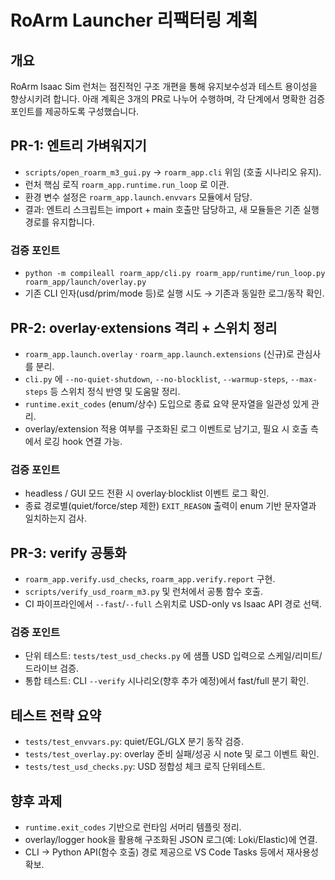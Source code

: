# RoArm Launcher 리팩터링 계획

## 개요
RoArm Isaac Sim 런처는 점진적인 구조 개편을 통해 유지보수성과 테스트 용이성을 향상시키려 합니다. 아래 계획은 3개의 PR로 나누어 수행하며, 각 단계에서 명확한 검증 포인트를 제공하도록 구성했습니다.

## PR-1: 엔트리 가벼워지기
- `scripts/open_roarm_m3_gui.py` → `roarm_app.cli` 위임 (호출 시나리오 유지).
- 런처 핵심 로직 `roarm_app.runtime.run_loop` 로 이관.
- 환경 변수 설정은 `roarm_app.launch.envvars` 모듈에서 담당.
- 결과: 엔트리 스크립트는 import + main 호출만 담당하고, 새 모듈들은 기존 실행 경로를 유지합니다.

### 검증 포인트
- `python -m compileall roarm_app/cli.py roarm_app/runtime/run_loop.py roarm_app/launch/overlay.py`
- 기존 CLI 인자(usd/prim/mode 등)로 실행 시도 → 기존과 동일한 로그/동작 확인.

## PR-2: overlay·extensions 격리 + 스위치 정리
- `roarm_app.launch.overlay` · `roarm_app.launch.extensions` (신규)로 관심사를 분리.
- `cli.py` 에 `--no-quiet-shutdown`, `--no-blocklist`, `--warmup-steps`, `--max-steps` 등 스위치 정식 반영 및 도움말 정리.
- `runtime.exit_codes` (enum/상수) 도입으로 종료 요약 문자열을 일관성 있게 관리.
- overlay/extension 적용 여부를 구조화된 로그 이벤트로 남기고, 필요 시 호출 측에서 로깅 hook 연결 가능.

### 검증 포인트
- headless / GUI 모드 전환 시 overlay·blocklist 이벤트 로그 확인.
- 종료 경로별(quiet/force/step 제한) `EXIT_REASON` 출력이 enum 기반 문자열과 일치하는지 검사.

## PR-3: verify 공통화
- `roarm_app.verify.usd_checks`, `roarm_app.verify.report` 구현.
- `scripts/verify_usd_roarm_m3.py` 및 런처에서 공통 함수 호출.
- CI 파이프라인에서 `--fast`/`--full` 스위치로 USD-only vs Isaac API 경로 선택.

### 검증 포인트
- 단위 테스트: `tests/test_usd_checks.py` 에 샘플 USD 입력으로 스케일/리미트/드라이브 검증.
- 통합 테스트: CLI `--verify` 시나리오(향후 추가 예정)에서 fast/full 분기 확인.

## 테스트 전략 요약
- `tests/test_envvars.py`: quiet/EGL/GLX 분기 동작 검증.
- `tests/test_overlay.py`: overlay 준비 실패/성공 시 note 및 로그 이벤트 확인.
- `tests/test_usd_checks.py`: USD 정합성 체크 로직 단위테스트.

## 향후 과제
- `runtime.exit_codes` 기반으로 런타임 서머리 템플릿 정리.
- overlay/logger hook을 활용해 구조화된 JSON 로그(예: Loki/Elastic)에 연결.
- CLI → Python API(함수 호출) 경로 제공으로 VS Code Tasks 등에서 재사용성 확보.
